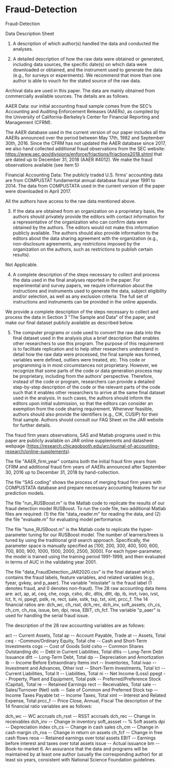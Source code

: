 # Fraud-Detection
Fraud-Detection

Data Description Sheet
1. A description of which author(s) handled the data and conducted the analyses.

2. A detailed description of how the raw data were obtained or generated, including data sources, the specific date(s) on which data were downloaded or obtained, and the instrument used to generate the data (e.g., for surveys or experiments). We recommend that more than one author is able to vouch for the stated source of the raw data.

Archival data are used in this paper. The data are mainly obtained from commercially available sources. The details are as follows.

AAER Data: our initial accounting fraud sample comes from the SEC’s Accounting and Auditing Enforcement Releases (AAERs), as compiled by the University of California-Berkeley’s Center for Financial Reporting and Management (CFRM).

The AAER database used in the current version of our paper includes all the AAERs announced over the period between May 17th, 1982 and September 30th, 2016. Since the CFRM has not updated the AAER database since 2017, we also hand collected additional fraud observations from the SEC website: https://www.sec.gov/divisions/enforce/friactions/friactions2018.shtml that are dated up to December 31, 2018 (AAER #4012). We make the fraud observations available (see item 5)

Financial Accounting Data: The publicly traded U.S. firms' accounting data are from COMPUSTAT fundamental annual database fiscal year 1991 to 2014. The data from COMPUSTATA used in the current version of the paper were downloaded in April 2017.

All the authors have access to the raw data mentioned above.

3. If the data are obtained from an organization on a proprietary basis, the authors should privately provide the editors with contact information for a representative of the organization who can confirm data were obtained by the authors. The editors would not make this information publicly available. The authors should also provide information to the editors about the data sharing agreement with the organization (e.g., non-disclosure agreements, any restrictions imposed by the organization on the authors, such as restrictions to publish certain results).

Not Applicable.

4. A complete description of the steps necessary to collect and process the data used in the final analyses reported in the paper. For experimental and survey papers, we require information about the instructions and instruments used to generate the data, subject eligibility and/or selection, as well as any exclusion criteria. The full set of instructions and instruments can be provided in the online appendix.

We provide a complete description of the steps necessary to collect and process the data in Section 3 "The Sample and Data" of the paper, and make our final dataset publicly available as described below.

5. The computer programs or code used to convert the raw data into the final dataset used in the analysis plus a brief description that enables other researchers to use this program. The purpose of this requirement is to facilitate replication and to help other researchers understand in detail how the raw data were processed, the final sample was formed, variables were defined, outliers were treated, etc. This code or programming is in most circumstances not proprietary. However, we recognize that some parts of the code or data generation process may be proprietary, including from the authors’ perspective. Therefore, instead of the code or program, researchers can provide a detailed step-by-step description of the code or the relevant parts of the code such that it enables other researchers to arrive at the same final dataset used in the analysis. In such cases, the authors should inform the editors upon initial submission, so that the editors can consider an exemption from the code sharing requirement. Whenever feasible, authors should also provide the identifiers (e.g., CIK, CUSIP) for their final sample. Authors should consult our FAQ Sheet on the JAR website for further details.

The fraud firm years observations, SAS and Matlab programs used in this paper are publicly available on JAR online supplements and datasheet webpage (https://research.chicagobooth.edu/arc/journal-of-accounting-research/online-supplements).

The file "AAER_firm_year" contains both the initial fraud firm years from CFRM and additional fraud firm years of AAERs announced after September 30, 2016 up to December 31, 2018 by hand-collection.

The file “SAS coding” shows the process of merging fraud firm years with COMPUSTATA database and prepare necessary accounting features for our prediction models.

The file "run_RUSBoost.m" is the Matlab code to replicate the results of our fraud detection model RUSBoost. To run the code file, two additional Matlab files are required: (1) the file "data_reader.m" for reading the data, and (2) the file "evaluate.m" for evaluating model performance.

The file "tune_RUSBoost.m" is the Matlab code to replicate the hyper-parameter tuning for our RUSBoost model. The number of learners/trees is tuned by using the traditional grid search approach. Specifically, the parameter space is manually specified as [100, 200, 300, 400, 500, 600, 700, 800, 900, 1000, 1500, 2000, 2500, 3000]. For each hyper-parameter, the model is trained using the training period 1991-1999, and then evaluated in terms of AUC in the validating year 2001.


The file "data_FraudDetection_JAR2020.csv" is the final dataset which contains the fraud labels, feature variables, and related variables (e.g., fyear, gvkey, and p_aaer). The variable "misstate" is the fraud label (1 denotes fraud, and 0 denotes non-fraud). The 28 raw accounting data items are: act, ap, at, ceq, che, cogs, csho, dlc, dltis, dltt, dp, ib, invt, ivao, ivst, lct, lt, ni, ppegt, pstk, re, rect, sale, sstk, txp, txt, xint, prcc_f. The 14 financial ratios are: dch_wc, ch_rsst, dch_rec, dch_inv, soft_assets, ch_cs, ch_cm, ch_roa, issue, bm, dpi, reoa, EBIT, ch_fcf. The variable "p_aaer" is used for handling the serial fraud issue.

The description of the 28 raw accounting variables are as follows:

act -- Current Assets, Total
ap -- Account Payable, Trade
at -- Assets, Total
ceq - -Common/Ordinary Equity, Total
che -- Cash and Short-Term Investments
cogs -- Cost of Goods Sold
csho -- Common Shares Outstanding
dlc -- Debt in Current Liabilities, Total
dltis -- Long-Term Debt Issuance
dltt -- Long-Term Debt, Total
dp -- Depreciation and Amortization
ib -- Income Before Extraordinary Items
invt -- Inventories, Total
ivao -- Investment and Advances, Other
ivst -- Short-Term Investments, Total
lct -- Current Liabilities, Total
lt -- Liabilities, Total
ni -- Net Income (Loss)
ppegt -- Property, Plant and Equipment, Total
pstk -- Preferred/Preference Stock (Capital), Total
re -- Retained Earnings
rect -- Receivables, Total
sale -- Sales/Turnover (Net)
sstk -- Sale of Common and Preferred Stock
txp -- Income Taxes Payable
txt -- Income Taxes, Total
xint -- Interest and Related Expense, Total
prcc_f -- Price Close, Annual, Fiscal
The description of the 14 financial ratio variables are as follows:

dch_wc -- WC accruals
ch_rsst -- RSST accruals
dch_rec -- Change in receivables
dch_inv -- Change in inventory
soft_assset -- % Soft assets
dpi -- Depreciation index
ch_cs -- Change in cash sales
ch_cm -- Change in cash margin
ch_roa -- Change in return on assets
ch_fcf -- Change in free cash flows
reoa -- Retained earnings over total assets
EBIT -- Earnings before interest and taxes over total assets
issue -- Actual issuance
bm -- Book-to-market
6. An assurance that the data and programs will be maintained by at least one author (usually the corresponding author) for at least six years, consistent with National Science Foundation guidelines.
